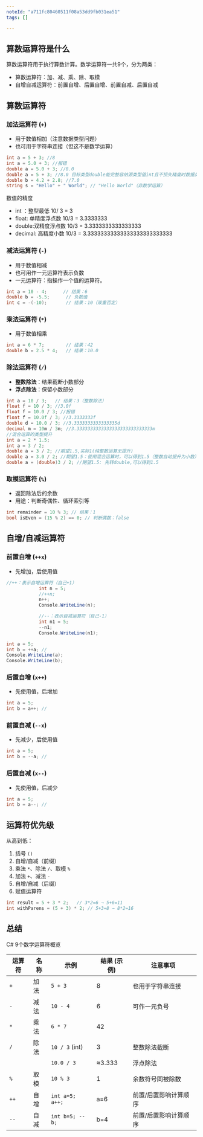 ```yaml
---
noteId: "a711fc80460511f08a53dd9fb031ea51"
tags: []

---
```



## 算数运算符是什么

算数运算符用于执行算数计算。数学运算符一共9个，分为两类：

- 算数运算符：加、减、乘、除、取模
- 自增自减运算符：前置自增、后置自增、前置自减、后置自减

## 算数运算符
### 加法运算符 (`+`)

- 用于数值相加（注意数据类型问题）
- 也可用于字符串连接（但这不是数学运算）

```csharp
int a = 5 + 3; //8
int a = 5.0 + 3; //报错
double a = 5.0 + 3; //8.0 
double a = 5 + 3; //8.0 目标类型double能完整容纳源类型值int且不损失精度时数据类型转换自动发生
double b = 4.2 + 2.8; //7.0
string s = "Hello" + " World"; // "Hello World"（非数学运算）
```

数值的精度

- int ：整型最低 10/ 3 = 3
- float: 单精度浮点数 10/3 = 3.3333333
- double:双精度浮点数 10/3 = 3.3333333333333333
- decimal: 高精度小数 10/3 = 3.33333333333333333333333333

### 减法运算符 (`-`)

- 用于数值相减
- 也可用作一元运算符表示负数
- 一元运算符：指操作一个值的运算符。

```csharp
int a = 10 - 4;      // 结果：6
double b = -5.5;      // 负数值
int c = -(-10);       // 结果：10（双重否定）
```

### 乘法运算符 (`*`)

- 用于数值相乘

```csharp
int a = 6 * 7;        // 结果：42
double b = 2.5 * 4;   // 结果：10.0
```

### 除法运算符 (`/`)

- **整数除法**：结果截断小数部分
- **浮点除法**：保留小数部分

```csharp
int a = 10 / 3;   // 结果：3（整数除法）
float f = 10 / 3; //3.0f
float f = 10.0 / 3; //报错
float f = 10.0f / 3; //3.3333333f
double d = 10.0 / 3; //3.3333333333333335d
decimal m = 10m / 3m; //3.3333333333333333333333333333m
//混合运算的类型提升
int a = 2 * 1.5;
int a = 3 / 2; 
double a = 3 / 2; //期望1.5,实际1(纯整数运算无提升)
double a = 3.0 / 2; //期望1.5：使用混合运算时，可以得到1.5（整数自动提升为小数）
double a = (double)3 / 2; //期望1.5: 先转double,可以得到1.5
```

### 取模运算符 (`%`)

- 返回除法后的余数
- 用途：判断奇偶性、循环索引等

```csharp
int remainder = 10 % 3; // 结果：1
bool isEven = (15 % 2) == 0; // 判断偶数：false
```

## 自增/自减运算符

### 前置自增 (`++x`)

- 先增加，后使用值

```csharp
//++：表示自增运算符（自己+1）
            int n = 5;
            //++n;
            n++;
            Console.WriteLine(n);

            //--：表示自减运算符（自己-1）
            int n1 = 5;
            --n1;
            Console.WriteLine(n1);

int a = 5;
int b = ++a; //
Console.WriteLine(a);
Console.WriteLine(b);
```

### 后置自增 (`x++`)

- 先使用值，后增加

```csharp
int a = 5;
int b = a++; // 
```

### 前置自减 (`--x`)

- 先减少，后使用值

```csharp
int a = 5;
int b = --a; // 
```

### 后置自减 (`x--`)

- 先使用值，后减少

```csharp
int a = 5;
int b = a--; // 
```

## 运算符优先级

从高到低：

1. 括号 `()`
2. 自增/自减（前缀）
3. 乘法 `*`、除法 `/`、取模 `%`
4. 加法 `+`、减法 `-`
5. 自增/自减（后缀）
6. 赋值运算符

```csharp
int result = 5 + 3 * 2;   // 3*2=6 → 5+6=11
int withParens = (5 + 3) * 2; // 5+3=8 → 8*2=16
```

## 总结

C# 9个数学运算符概览

| 运算符 | 名称     | 示例            | 结果 (示例) | 注意事项              |
| ------ | -------- | --------------- | ----------- | --------------------- |
| `+`    | 加法     | `5 + 3`         | 8           | 也用于字符串连接      |
| `-`    | 减法     | `10 - 4`        | 6           | 可作一元负号          |
| `*`    | 乘法     | `6 * 7`         | 42          |                       |
| `/`    | 除法     | `10 / 3` (int)  | 3           | 整数除法截断          |
|        |          | `10.0 / 3`      | ≈3.333      | 浮点除法              |
| `%`    | 取模     | `10 % 3`        | 1           | 余数符号同被除数      |
| `++`   | 自增     | `int a=5; a++;` | a=6         | 前置/后置影响计算顺序 |
| `--`   | 自减     | `int b=5; --b;` | b=4         | 前置/后置影响计算顺序 |

